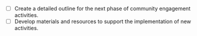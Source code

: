 - [ ] Create a detailed outline for the next phase of community engagement activities.
- [ ] Develop materials and resources to support the implementation of new activities.